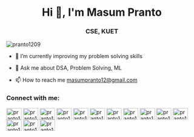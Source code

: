 <h1 align="center">Hi 👋, I'm Masum Pranto</h1>
<h3 align="center">CSE, KUET</h3>

<p align="left"> <img src="https://komarev.com/ghpvc/?username=pranto1209&label=Profile%20views&color=0e75b6&style=flat" alt="pranto1209" /> </p>

- 🌱 I’m currently improving my problem solving skills

- 💬 Ask me about DSA, Problem Solving, ML

- 📫 How to reach me masumpranto12@gmail.com

<h3 align="left">Connect with me:</h3>
<p align="left">
<a href="https://twitter.com/pranto1209" target="blank"><img align="center" src="https://raw.githubusercontent.com/rahuldkjain/github-profile-readme-generator/master/src/images/icons/Social/twitter.svg" alt="pranto1209" height="30" width="40" /></a>
<a href="https://linkedin.com/in/pranto1209" target="blank"><img align="center" src="https://raw.githubusercontent.com/rahuldkjain/github-profile-readme-generator/master/src/images/icons/Social/linked-in-alt.svg" alt="pranto1209" height="30" width="40" /></a>
<a href="https://stackoverflow.com/users/pranto1209" target="blank"><img align="center" src="https://raw.githubusercontent.com/rahuldkjain/github-profile-readme-generator/master/src/images/icons/Social/stack-overflow.svg" alt="pranto1209" height="30" width="40" /></a>
<a href="https://kaggle.com/pranto1209" target="blank"><img align="center" src="https://raw.githubusercontent.com/rahuldkjain/github-profile-readme-generator/master/src/images/icons/Social/kaggle.svg" alt="pranto1209" height="30" width="40" /></a>
<a href="https://fb.com/pranto1209" target="blank"><img align="center" src="https://raw.githubusercontent.com/rahuldkjain/github-profile-readme-generator/master/src/images/icons/Social/facebook.svg" alt="pranto1209" height="30" width="40" /></a>
<a href="https://instagram.com/pranto1209" target="blank"><img align="center" src="https://raw.githubusercontent.com/rahuldkjain/github-profile-readme-generator/master/src/images/icons/Social/instagram.svg" alt="pranto1209" height="30" width="40" /></a>
<a href="https://medium.com/pranto1209" target="blank"><img align="center" src="https://raw.githubusercontent.com/rahuldkjain/github-profile-readme-generator/master/src/images/icons/Social/medium.svg" alt="pranto1209" height="30" width="40" /></a>
<a href="https://www.youtube.com/c/pranto1209" target="blank"><img align="center" src="https://raw.githubusercontent.com/rahuldkjain/github-profile-readme-generator/master/src/images/icons/Social/youtube.svg" alt="pranto1209" height="30" width="40" /></a>
<a href="https://www.codechef.com/users/pranto1209" target="blank"><img align="center" src="https://cdn.jsdelivr.net/npm/simple-icons@3.1.0/icons/codechef.svg" alt="pranto1209" height="30" width="40" /></a>
<a href="https://www.hackerrank.com/pranto1209" target="blank"><img align="center" src="https://raw.githubusercontent.com/rahuldkjain/github-profile-readme-generator/master/src/images/icons/Social/hackerrank.svg" alt="pranto1209" height="30" width="40" /></a>
<a href="https://codeforces.com/profile/pranto1209" target="blank"><img align="center" src="https://raw.githubusercontent.com/rahuldkjain/github-profile-readme-generator/master/src/images/icons/Social/codeforces.svg" alt="pranto1209" height="30" width="40" /></a>
<a href="https://www.leetcode.com/pranto1209" target="blank"><img align="center" src="https://raw.githubusercontent.com/rahuldkjain/github-profile-readme-generator/master/src/images/icons/Social/leet-code.svg" alt="pranto1209" height="30" width="40" /></a>
<a href="https://www.hackerearth.com/pranto1209" target="blank"><img align="center" src="https://raw.githubusercontent.com/rahuldkjain/github-profile-readme-generator/master/src/images/icons/Social/hackerearth.svg" alt="pranto1209" height="30" width="40" /></a>
<a href="https://auth.geeksforgeeks.org/user/pranto1209" target="blank"><img align="center" src="https://raw.githubusercontent.com/rahuldkjain/github-profile-readme-generator/master/src/images/icons/Social/geeks-for-geeks.svg" alt="pranto1209" height="30" width="40" /></a>

